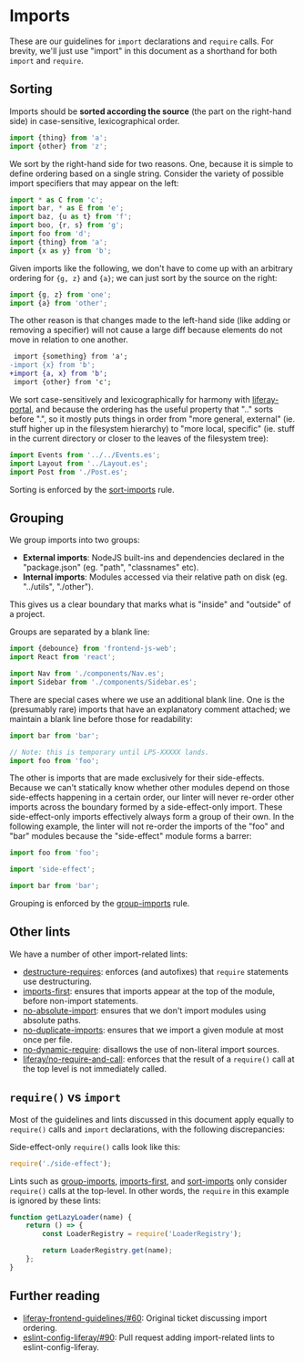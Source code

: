 # Imports

These are our guidelines for `import` declarations and `require` calls. For brevity, we'll just use "import" in this document as a shorthand for both `import` and `require`.

## Sorting

Imports should be **sorted according the source** (the part on the right-hand side) in case-sensitive, lexicographical order.

```javascript
import {thing} from 'a';
import {other} from 'z';
```

We sort by the right-hand side for two reasons. One, because it is simple to define ordering based on a single string. Consider the variety of possible import specifiers that may appear on the left:

```javascript
import * as C from 'c';
import bar, * as E from 'e';
import baz, {u as t} from 'f';
import boo, {r, s} from 'g';
import foo from 'd';
import {thing} from 'a';
import {x as y} from 'b';
```

Given imports like the following, we don't have to come up with an arbitrary ordering for `{g, z}` and `{a}`; we can just sort by the source on the right:

```javascript
import {g, z} from 'one';
import {a} from 'other';
```

The other reason is that changes made to the left-hand side (like adding or removing a specifier) will not cause a large diff because elements do not move in relation to one another.

```diff
 import {something} from 'a';
-import {x} from 'b';
+import {a, x} from 'b';
 import {other} from 'c';
```

We sort case-sensitively and lexicographically for harmony with [liferay-portal](https://github.com/liferay/liferay-portal), and because the ordering has the useful property that ".." sorts before ".", so it mostly puts things in order from "more general, external" (ie. stuff higher up in the filesystem hierarchy) to "more local, specific" (ie. stuff in the current directory or closer to the leaves of the filesystem tree):

```javascript
import Events from '../../Events.es';
import Layout from '../Layout.es';
import Post from './Post.es';
```

Sorting is enforced by the [sort-imports](https://github.com/liferay/eslint-config-liferay/blob/master/plugins/eslint-plugin-liferay/docs/rules/sort-imports.md) rule.

## Grouping

We group imports into two groups:

-   **External imports**: NodeJS built-ins and dependencies declared in the "package.json" (eg. "path", "classnames" etc).
-   **Internal imports**: Modules accessed via their relative path on disk (eg. "../utils", "./other").

This gives us a clear boundary that marks what is "inside" and "outside" of a project.

Groups are separated by a blank line:

```javascript
import {debounce} from 'frontend-js-web';
import React from 'react';

import Nav from './components/Nav.es';
import Sidebar from './components/Sidebar.es';
```

There are special cases where we use an additional blank line. One is the (presumably rare) imports that have an explanatory comment attached; we maintain a blank line before those for readability:

```javascript
import bar from 'bar';

// Note: this is temporary until LPS-XXXXX lands.
import foo from 'foo';
```

The other is imports that are made exclusively for their side-effects. Because we can't statically know whether other modules depend on those side-effects happening in a certain order, our linter will never re-order other imports across the boundary formed by a side-effect-only import. These side-effect-only imports effectively always form a group of their own. In the following example, the linter will not re-order the imports of the "foo" and "bar" modules because the "side-effect" module forms a barrer:

```javascript
import foo from 'foo';

import 'side-effect';

import bar from 'bar';
```

Grouping is enforced by the [group-imports](https://github.com/liferay/eslint-config-liferay/blob/master/plugins/eslint-plugin-liferay/docs/rules/group-imports.md) rule.

## Other lints

We have a number of other import-related lints:

-   [destructure-requires](https://github.com/liferay/eslint-config-liferay/blob/master/plugins/eslint-plugin-liferay/docs/rules/destructure-requires.md): enforces (and autofixes) that `require` statements use destructuring.
-   [imports-first](https://github.com/liferay/eslint-config-liferay/blob/master/plugins/eslint-plugin-liferay/docs/rules/imports-first.md): ensures that imports appear at the top of the module, before non-import statements.
-   [no-absolute-import](https://github.com/liferay/eslint-config-liferay/blob/master/plugins/eslint-plugin-liferay/docs/rules/no-absolute-import.md): ensures that we don't import modules using absolute paths.
-   [no-duplicate-imports](https://github.com/liferay/eslint-config-liferay/blob/master/plugins/eslint-plugin-liferay/docs/rules/no-duplicate-imports.md): ensures that we import a given module at most once per file.
-   [no-dynamic-require](https://github.com/liferay/eslint-config-liferay/blob/master/plugins/eslint-plugin-liferay/docs/rules/no-dynamic-require.md): disallows the use of non-literal import sources.
-   [liferay/no-require-and-call](https://github.com/liferay/eslint-config-liferay/blob/master/plugins/eslint-plugin-liferay/docs/rules/no-require-and-call.md): enforces that the result of a `require()` call at the top level is not immediately called.

## `require()` vs `import`

Most of the guidelines and lints discussed in this document apply equally to `require()` calls and `import` declarations, with the following discrepancies:

Side-effect-only `require()` calls look like this:

```javascript
require('./side-effect');
```

Lints such as [group-imports](https://github.com/liferay/eslint-config-liferay/blob/master/plugins/eslint-plugin-liferay/docs/rules/group-imports.md), [imports-first](https://github.com/liferay/eslint-config-liferay/blob/master/plugins/eslint-plugin-liferay/docs/rules/imports-first.md), and [sort-imports](https://github.com/liferay/eslint-config-liferay/blob/master/plugins/eslint-plugin-liferay/docs/rules/sort-imports.md) only consider `require()` calls at the top-level. In other words, the `require` in this example is ignored by these lints:

```javascript
function getLazyLoader(name) {
	return () => {
		const LoaderRegistry = require('LoaderRegistry');

		return LoaderRegistry.get(name);
	};
}
```

## Further reading

-   [liferay-frontend-guidelines/#60](https://github.com/liferay/liferay-frontend-guidelines/issues/60): Original ticket discussing import ordering.
-   [eslint-config-liferay/#90](https://github.com/liferay/eslint-config-liferay/pull/90): Pull request adding import-related lints to eslint-config-liferay.
